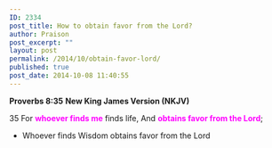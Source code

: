 ```yaml
---
ID: 2334
post_title: How to obtain favor from the Lord?
author: Praison
post_excerpt: ""
layout: post
permalink: /2014/10/obtain-favor-lord/
published: true
post_date: 2014-10-08 11:40:55
---
```

<strong>Proverbs 8:35</strong>
<strong> New King James Version (NKJV)</strong>

35 For <span style="color: #ff00ff;"><strong>whoever finds me</strong></span> finds life,
And <span style="color: #ff00ff;"><strong>obtains favor from the Lord</strong></span>;
<ul>
	<li>Whoever finds Wisdom obtains favor from the Lord</li>
</ul>